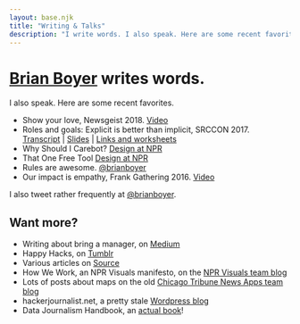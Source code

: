 ```yaml
---
layout: base.njk
title: "Writing & Talks"
description: "I write words. I also speak. Here are some recent favorites."
---
```


# [Brian Boyer](/) writes words.

I also speak. Here are some recent favorites.

- Show your love, Newsgeist 2018. [Video](https://www.youtube.com/watch?v=e5IpYBldzHo)
- Roles and goals: Explicit is better than implicit, SRCCON 2017.<br/>[Transcript](https://2017.srccon.org/transcripts/SRCCON2017-goals-roles/) | [Slides](https://docs.google.com/presentation/d/1pPN33oy_iLS4BlZkVselMLvBXtZnyWPVbrD6flJC080/edit?usp=sharing) | [Links and worksheets](https://etherpad.opennews.org/p/SRCCON2017-goals-roles)
- Why Should I Carebot? [Design at NPR](https://npr.design/why-should-i-carebot-593221f7b8ee)
- That One Free Tool [Design at NPR](https://npr.design/that-one-free-tool-ab585438696d)
- Rules are awesome. [@brianboyer](https://medium.com/@brianboyer/rules-are-awesome-4874307fe14f)
- Our impact is empathy, Frank Gathering 2016. [Video](https://vimeo.com/156777701)

I also tweet rather frequently at [@brianboyer](https://twitter.com/brianboyer).

## Want more?

- Writing about bring a manager, on [Medium](https://medium.com/@brianboyer)
- Happy Hacks, on [Tumblr](http://happyhacks.tumblr.com/)
- Various articles on [Source](https://source.opennews.org/people/brian-boyer/)
- How We Work, an NPR Visuals manifesto, on the [NPR Visuals team blog](http://blog.apps.npr.org/2014/06/04/how-we-work.html)
- Lots of posts about maps on the old [Chicago Tribune News Apps team blog](https://newsapps.wordpress.com/author/bboyer/)
- hackerjournalist.net, a pretty stale [Wordpress blog](https://hackerjournalist.net/)
- Data Journalism Handbook, an [actual book](https://datajournalismhandbook.org/handbook/one)!
